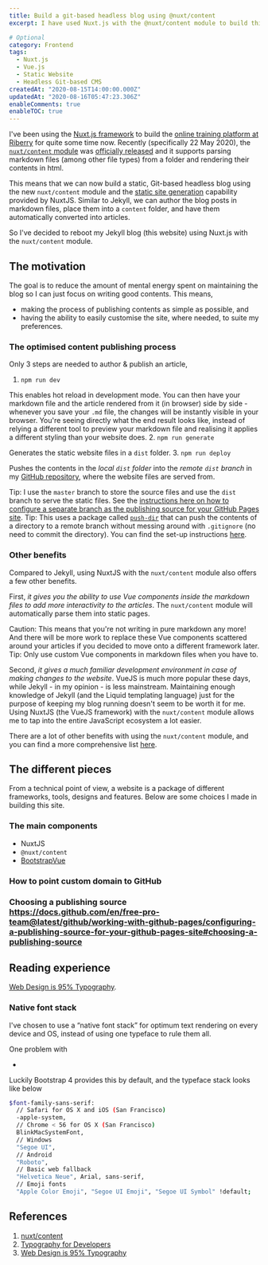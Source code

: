 ```yaml
---
title: Build a git-based headless blog using @nuxt/content
excerpt: I have used Nuxt.js with the @nuxt/content module to build this site. I will talk about the reasons for the switch, the challenges occured and the design choices

# Optional
category: Frontend
tags: 
  - Nuxt.js
  - Vue.js
  - Static Website
  - Headless Git-based CMS
createdAt: "2020-08-15T14:00:00.000Z"
updatedAt: "2020-08-16T05:47:23.306Z"
enableComments: true
enableTOC: true
---
```


I've been using the [Nuxt.js framework](https://nuxtjs.org/) to build the [online training platform at Riberry](https://riberry.health/) for quite some time now. Recently (specifically 22 May 2020), the [`nuxt/content` module](https://content.nuxtjs.org/) was [officially released](https://github.com/nuxt/content/releases/tag/v1.0.0) and it supports parsing markdown files (among other file types) from a folder and rendering their contents in html.

This means that we can now build a static, Git-based headless blog using the new `nuxt/content` module and the [static site generation](https://nuxtjs.org/docs/2.x/concepts/static-site-generation/) capability provided by NuxtJS. Similar to Jekyll, we can author the blog posts in markdown files, place them into a `content` folder, and have them automatically converted into articles.

So I've decided to reboot my Jekyll blog (this website) using Nuxt.js with the `nuxt/content` module.

## The motivation

The goal is to reduce the amount of mental energy spent on maintaining the blog so I can just focus on writing good contents. This means,

- making the process of publishing contents as simple as possible, and
- having the ability to easily customise the site, where needed, to suite my preferences.

### The optimised content publishing process

Only 3 steps are needed to author & publish an article,

1. `npm run dev`

  This enables hot reload in development mode. You can then have your markdown file and the article rendered from it (in browser) side by side - whenever you save your `.md` file, the changes will be instantly visible in your browser. You're seeing directly what the end result looks like, instead of relying a different tool to preview your markdown file and realising it applies a different styling than your website does.
2. `npm run generate`

  Generates the static website files in a `dist` folder.
3. `npm run deploy`

  Pushes the contents in the _local `dist` folder_ into the _remote `dist` branch_ in my [GitHub repository](https://github.com/ZeanQin/zeanqin.github.io), where the website files are served from.

  <asset src="articles/git-based-headless-blog/branch-setup.png" name="Branch setup on remote" newline></asset>

  <b-alert variant="success" show>
  <span class="font-weight-bold">Tip:</span> I use the <code>master</code> branch to store the source files and use the <code>dist</code> branch to serve the static files. See the <a href="https://docs.github.com/en/free-pro-team@latest/github/working-with-github-pages/configuring-a-publishing-source-for-your-github-pages-site#choosing-a-publishing-source" target="_blank">instructions here on how to configure a separate branch as the publishing source for your GitHub Pages site</a>.
  </b-alert>

  <b-alert variant="success" show>
  <span class="font-weight-bold">Tip:</span> This uses a package called <a href="https://github.com/L33T-KR3W/push-dir" target="_blank"><code>push-dir</code></a> that can push the contents of a directory to a remote branch <span class="font-weight-bold">without messing around with <code>.gitignore</code> (no need to commit the directory)</span>. You can find the set-up instructions <a href="https://nuxtjs.org/faq/github-pages/#command-line-deployment" target="_blank">here</a>.
  </b-alert>

### Other benefits

Compared to Jekyll, using NuxtJS with the `nuxt/content` module also offers a few other benefits.

First, _it gives you the ability to use Vue components inside the markdown files to add more interactivity to the articles_. The `nuxt/content` module will automatically parse them into static pages.

<b-alert variant="warning" show>
<span class="font-weight-bold">Caution:</span>
This means that you're not writing in pure markdown any more! And there will be more work to replace these Vue components scattered around your articles if you decided to move onto a different framework later.
</b-alert>

<b-alert variant="success" show>
<span class="font-weight-bold">Tip:</span> Only use custom Vue components in markdown files when you have to.
</b-alert>

Second, _it gives a much familiar development environment in case of making changes to the website_. VueJS is much more popular these days, while Jekyll - in my opinion - is less mainstream. Maintaining enough knowledge of Jekyll (and the Liquid templating language) just for the purpose of keeping my blog running doesn't seem to be worth it for me. Using NuxtJS (the VueJS framework) with the `nuxt/content` module allows me to tap into the entire JavaScript ecosystem a lot easier.

There are a lot of other benefits with using the `nuxt/content` module, and you can find a more comprehensive list [here](https://content.nuxtjs.org/#features).

## The different pieces

From a technical point of view, a website is a package of different frameworks, tools, designs and features. Below are some choices I made in building this site.

### The main components

- NuxtJS
- `@nuxt/content`
- [BootstrapVue](https://bootstrap-vue.org/)

### How to point custom domain to GitHub

### Choosing a publishing source <https://docs.github.com/en/free-pro-team@latest/github/working-with-github-pages/configuring-a-publishing-source-for-your-github-pages-site#choosing-a-publishing-source>

## Reading experience

[Web Design is 95% Typography](https://ia.net/topics/the-web-is-all-about-typography-period).

### Native font stack

I've chosen to use a “native font stack” for optimum text rendering on every device and OS, instead of using one typeface to rule them all.

One problem with

-

Luckily Bootstrap 4 provides this by default, and the typeface stack looks like below

```bash
$font-family-sans-serif:
  // Safari for OS X and iOS (San Francisco)
  -apple-system,
  // Chrome < 56 for OS X (San Francisco)
  BlinkMacSystemFont,
  // Windows
  "Segoe UI",
  // Android
  "Roboto",
  // Basic web fallback
  "Helvetica Neue", Arial, sans-serif,
  // Emoji fonts
  "Apple Color Emoji", "Segoe UI Emoji", "Segoe UI Symbol" !default;
```

## References

1. [nuxt/content](https://content.nuxtjs.org/)
2. [Typography for Developers](https://css-tricks.com/typography-for-developers/#typeface-vs-font)
3. [Web Design is 95% Typography](https://ia.net/topics/the-web-is-all-about-typography-period)
